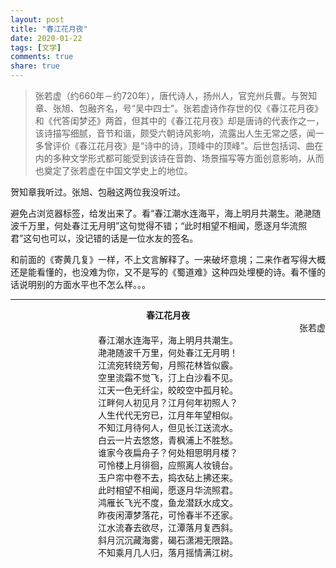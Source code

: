 ```yaml
---
layout: post
title: "春江花月夜"
date: 2020-01-22
tags: [文学]
comments: true
share: true
---
```


> 张若虚（约660年－约720年），唐代诗人，扬州人，官兖州兵曹。与贺知章、张旭、包融齐名，号“吴中四士”。张若虚诗作存世的仅《春江花月夜》和《代答闺梦还》两首，但其中的《春江花月夜》却是唐诗的代表作之一，该诗描写细腻，音节和谐，颇受六朝诗风影响，流露出人生无常之感，闻一多曾评价《春江花月夜》是“诗中的诗，顶峰中的顶峰”。后世包括词、曲在内的多种文学形式都可能受到该诗在音韵、场景描写等方面创意影响，从而也奠定了张若虚在中国文学史上的地位。

贺知章我听过。张旭、包融这两位我没听过。

避免占浏览器标签，给发出来了。看“春江潮水连海平，海上明月共潮生。滟滟随波千万里，何处春江无月明”这句觉得不错；“此时相望不相闻，愿逐月华流照君”这句也可以，没记错的话是一位水友的签名。

和前面的《寄黄几复》一样，不上文言解释了。一来破坏意境；二来作者写得大概还是能看懂的，也没难为你，又不是写的《蜀道难》这种四处埋梗的诗。看不懂的话说明别的方面水平也不怎么样。。。

---

<strong style="text-align:center;display:block;">春江花月夜</strong><span style="text-align:right;display:block;">张若虚</span><span style="text-align:center;display:block;">春江潮水连海平，海上明月共潮生。</span><span style="text-align:center;display:block;">滟滟随波千万里，何处春江无月明！</span><span style="text-align:center;display:block;">江流宛转绕芳甸，月照花林皆似霰。</span><span style="text-align:center;display:block;">空里流霜不觉飞，汀上白沙看不见。</span><span style="text-align:center;display:block;">江天一色无纤尘，皎皎空中孤月轮。</span><span style="text-align:center;display:block;">江畔何人初见月？江月何年初照人？</span><span style="text-align:center;display:block;">人生代代无穷已，江月年年望相似。</span><span style="text-align:center;display:block;">不知江月待何人，但见长江送流水。</span><span style="text-align:center;display:block;">白云一片去悠悠，青枫浦上不胜愁。</span><span style="text-align:center;display:block;">谁家今夜扁舟子？何处相思明月楼？</span><span style="text-align:center;display:block;">可怜楼上月徘徊，应照离人妆镜台。</span><span style="text-align:center;display:block;">玉户帘中卷不去，捣衣砧上拂还来。</span><span style="text-align:center;display:block;">此时相望不相闻，愿逐月华流照君。</span><span style="text-align:center;display:block;">鸿雁长飞光不度，鱼龙潜跃水成文。</span><span style="text-align:center;display:block;">昨夜闲潭梦落花，可怜春半不还家。</span><span style="text-align:center;display:block;">江水流春去欲尽，江潭落月复西斜。</span><span style="text-align:center;display:block;">斜月沉沉藏海雾，碣石潇湘无限路。</span><span style="text-align:center;display:block;">不知乘月几人归，落月摇情满江树。</span>